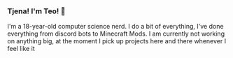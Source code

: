 ### Tjena! I'm Teo! 👋
I'm a 18-year-old computer science nerd.
I do a bit of everything, I've done everything from discord bots to Minecraft Mods.
I am currently not working on anything big, at the moment I pick up projects here and there whenever I feel like it
